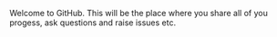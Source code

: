 Welcome to GitHub. This will be the place where you share all of you progess, ask questions and raise issues etc.
